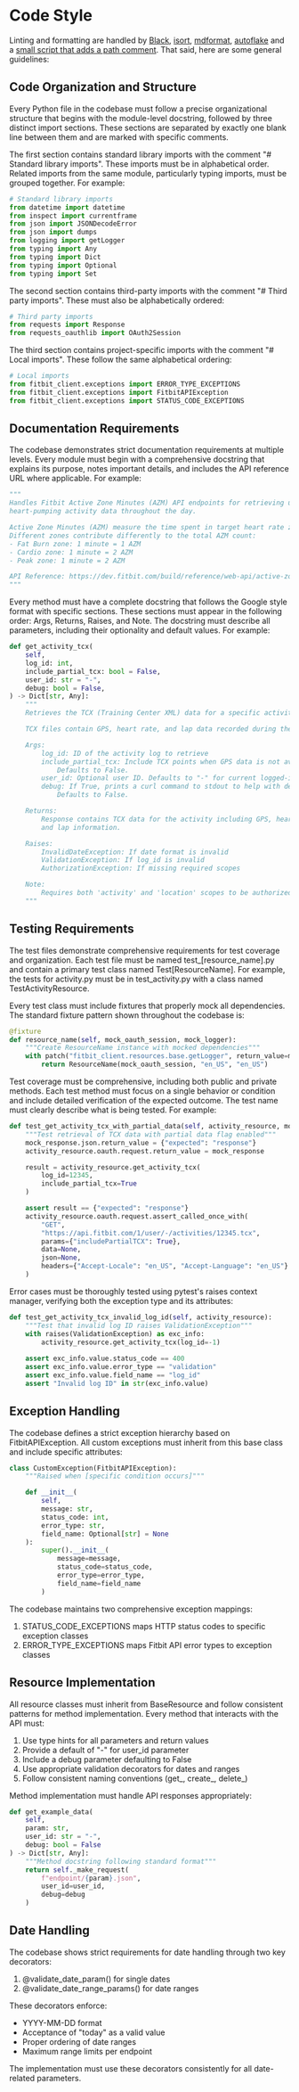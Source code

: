 # Code Style

Linting and formatting are handled by [Black](https://github.com/psf/black),
[isort](https://github.com/pycqa/isort/),
[mdformat](https://github.com/executablebooks/mdformat),
[autoflake](https://github.com/PyCQA/autoflake) and a
[small script that adds a path comment](/lint/add_file_headers.py). That said,
here are some general guidelines:

## Code Organization and Structure

Every Python file in the codebase must follow a precise organizational structure
that begins with the module-level docstring, followed by three distinct import
sections. These sections are separated by exactly one blank line between them
and are marked with specific comments.

The first section contains standard library imports with the comment "# Standard
library imports". These imports must be in alphabetical order. Related imports
from the same module, particularly typing imports, must be grouped together. For
example:

```python
# Standard library imports
from datetime import datetime
from inspect import currentframe
from json import JSONDecodeError
from json import dumps
from logging import getLogger
from typing import Any
from typing import Dict
from typing import Optional
from typing import Set
```

The second section contains third-party imports with the comment "# Third party
imports". These must also be alphabetically ordered:

```python
# Third party imports
from requests import Response
from requests_oauthlib import OAuth2Session
```

The third section contains project-specific imports with the comment "# Local
imports". These follow the same alphabetical ordering:

```python
# Local imports
from fitbit_client.exceptions import ERROR_TYPE_EXCEPTIONS
from fitbit_client.exceptions import FitbitAPIException
from fitbit_client.exceptions import STATUS_CODE_EXCEPTIONS
```

## Documentation Requirements

The codebase demonstrates strict documentation requirements at multiple levels.
Every module must begin with a comprehensive docstring that explains its
purpose, notes important details, and includes the API reference URL where
applicable. For example:

```python
"""
Handles Fitbit Active Zone Minutes (AZM) API endpoints for retrieving user's
heart-pumping activity data throughout the day.

Active Zone Minutes (AZM) measure the time spent in target heart rate zones.
Different zones contribute differently to the total AZM count:
- Fat Burn zone: 1 minute = 1 AZM
- Cardio zone: 1 minute = 2 AZM
- Peak zone: 1 minute = 2 AZM

API Reference: https://dev.fitbit.com/build/reference/web-api/active-zone-minutes-timeseries/
"""
```

Every method must have a complete docstring that follows the Google style format
with specific sections. These sections must appear in the following order: Args,
Returns, Raises, and Note. The docstring must describe all parameters, including
their optionality and default values. For example:

```python
def get_activity_tcx(
    self,
    log_id: int,
    include_partial_tcx: bool = False,
    user_id: str = "-",
    debug: bool = False,
) -> Dict[str, Any]:
    """
    Retrieves the TCX (Training Center XML) data for a specific activity log.

    TCX files contain GPS, heart rate, and lap data recorded during the logged exercise.

    Args:
        log_id: ID of the activity log to retrieve
        include_partial_tcx: Include TCX points when GPS data is not available.
            Defaults to False.
        user_id: Optional user ID. Defaults to "-" for current logged-in user.
        debug: If True, prints a curl command to stdout to help with debugging.
            Defaults to False.

    Returns:
        Response contains TCX data for the activity including GPS, heart rate,
        and lap information.

    Raises:
        InvalidDateException: If date format is invalid
        ValidationException: If log_id is invalid
        AuthorizationException: If missing required scopes

    Note:
        Requires both 'activity' and 'location' scopes to be authorized.
    """
```

## Testing Requirements

The test files demonstrate comprehensive requirements for test coverage and
organization. Each test file must be named test\_[resource_name].py and contain
a primary test class named Test[ResourceName]. For example, the tests for
activity.py must be in test_activity.py with a class named TestActivityResource.

Every test class must include fixtures that properly mock all dependencies. The
standard fixture pattern shown throughout the codebase is:

```python
@fixture
def resource_name(self, mock_oauth_session, mock_logger):
    """Create ResourceName instance with mocked dependencies"""
    with patch("fitbit_client.resources.base.getLogger", return_value=mock_logger):
        return ResourceName(mock_oauth_session, "en_US", "en_US")
```

Test coverage must be comprehensive, including both public and private methods.
Each test method must focus on a single behavior or condition and include
detailed verification of the expected outcome. The test name must clearly
describe what is being tested. For example:

```python
def test_get_activity_tcx_with_partial_data(self, activity_resource, mock_response):
    """Test retrieval of TCX data with partial data flag enabled"""
    mock_response.json.return_value = {"expected": "response"}
    activity_resource.oauth.request.return_value = mock_response

    result = activity_resource.get_activity_tcx(
        log_id=12345,
        include_partial_tcx=True
    )

    assert result == {"expected": "response"}
    activity_resource.oauth.request.assert_called_once_with(
        "GET",
        "https://api.fitbit.com/1/user/-/activities/12345.tcx",
        params={"includePartialTCX": True},
        data=None,
        json=None,
        headers={"Accept-Locale": "en_US", "Accept-Language": "en_US"}
    )
```

Error cases must be thoroughly tested using pytest's raises context manager,
verifying both the exception type and its attributes:

```python
def test_get_activity_tcx_invalid_log_id(self, activity_resource):
    """Test that invalid log ID raises ValidationException"""
    with raises(ValidationException) as exc_info:
        activity_resource.get_activity_tcx(log_id=-1)
    
    assert exc_info.value.status_code == 400
    assert exc_info.value.error_type == "validation"
    assert exc_info.value.field_name == "log_id"
    assert "Invalid log ID" in str(exc_info.value)
```

## Exception Handling

The codebase defines a strict exception hierarchy based on FitbitAPIException.
All custom exceptions must inherit from this base class and include specific
attributes:

```python
class CustomException(FitbitAPIException):
    """Raised when [specific condition occurs]"""

    def __init__(
        self,
        message: str,
        status_code: int,
        error_type: str,
        field_name: Optional[str] = None
    ):
        super().__init__(
            message=message,
            status_code=status_code,
            error_type=error_type,
            field_name=field_name
        )
```

The codebase maintains two comprehensive exception mappings:

1. STATUS_CODE_EXCEPTIONS maps HTTP status codes to specific exception classes
2. ERROR_TYPE_EXCEPTIONS maps Fitbit API error types to exception classes

## Resource Implementation

All resource classes must inherit from BaseResource and follow consistent
patterns for method implementation. Every method that interacts with the API
must:

1. Use type hints for all parameters and return values
2. Provide a default of "-" for user_id parameter
3. Include a debug parameter defaulting to False
4. Use appropriate validation decorators for dates and ranges
5. Follow consistent naming conventions (get\_, create\_, delete\_)

Method implementation must handle API responses appropriately:

```python
def get_example_data(
    self,
    param: str,
    user_id: str = "-",
    debug: bool = False
) -> Dict[str, Any]:
    """Method docstring following standard format"""
    return self._make_request(
        f"endpoint/{param}.json",
        user_id=user_id,
        debug=debug
    )
```

## Date Handling

The codebase shows strict requirements for date handling through two key
decorators:

1. @validate_date_param() for single dates
2. @validate_date_range_params() for date ranges

These decorators enforce:

- YYYY-MM-DD format
- Acceptance of "today" as a valid value
- Proper ordering of date ranges
- Maximum range limits per endpoint

The implementation must use these decorators consistently for all date-related
parameters.
